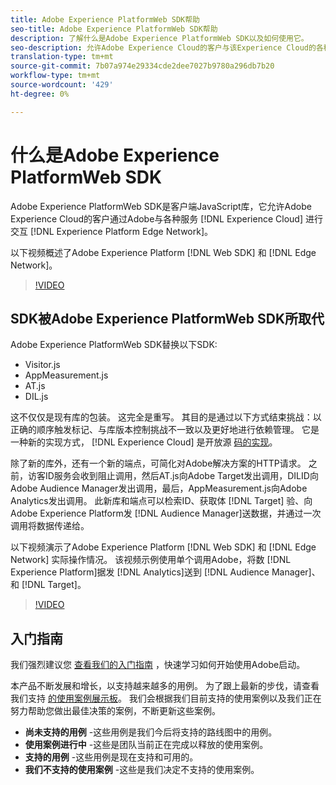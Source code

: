 ```yaml
---
title: Adobe Experience PlatformWeb SDK帮助
seo-title: Adobe Experience PlatformWeb SDK帮助
description: 了解什么是Adobe Experience PlatformWeb SDK以及如何使用它。
seo-description: 允许Adobe Experience Cloud的客户与该Experience Cloud的各种服务进行交互。
translation-type: tm+mt
source-git-commit: 7b07a974e29334cde2dee7027b9780a296db7b20
workflow-type: tm+mt
source-wordcount: '429'
ht-degree: 0%

---
```



# 什么是Adobe Experience PlatformWeb SDK

Adobe Experience PlatformWeb SDK是客户端JavaScript库，它允许Adobe Experience Cloud的客户通过Adobe与各种服务 [!DNL Experience Cloud] 进行交互 [!DNL Experience Platform Edge Network]。

以下视频概述了Adobe Experience Platform [!DNL Web SDK] 和 [!DNL Edge Network]。

>[!VIDEO](https://video.tv.adobe.com/v/34141?quality=12&learn=on)

## SDK被Adobe Experience PlatformWeb SDK所取代

Adobe Experience PlatformWeb SDK替换以下SDK:

* Visitor.js
* AppMeasurement.js
* AT.js
* DIL.js

这不仅仅是现有库的包装。 这完全是重写。 其目的是通过以下方式结束挑战：以正确的顺序触发标记、与库版本控制挑战不一致以及更好地进行依赖管理。 它是一种新的实现方式， [!DNL Experience Cloud] 是开放源 [码的实现](https://github.com/adobe/alloy)。

除了新的库外，还有一个新的端点，可简化对Adobe解决方案的HTTP请求。 之前，访客ID服务会收到阻止调用，然后AT.js向Adobe Target发出调用，DILID向Adobe Audience Manager发出调用，最后，AppMeasurement.js向Adobe Analytics发出调用。 此新库和端点可以检索ID、获取体 [!DNL Target] 验、向Adobe Experience Platform发 [!DNL Audience Manager]送数据，并通过一次调用将数据传递给。

以下视频演示了Adobe Experience Platform [!DNL Web SDK] 和 [!DNL Edge Network] 实际操作情况。 该视频示例使用单个调用Adobe，将数 [!DNL Experience Platform]据发 [!DNL Analytics]送到 [!DNL Audience Manager]、和 [!DNL Target]。

>[!VIDEO](https://video.tv.adobe.com/v/34148?quality=12&learn=on)


## 入门指南

我们强烈建议您 [查看我们的入门指南](getting-started/quick-start-with-launch.md) ，快速学习如何开始使用Adobe启动。

本产品不断发展和增长，以支持越来越多的用例。 为了跟上最新的步伐，请查看我们支持 [的使用案例展示板](https://github.com/adobe/alloy/projects/5)。 我们会根据我们目前支持的使用案例以及我们正在努力帮助您做出最佳决策的案例，不断更新这些案例。

* __尚未支持的用例__ -这些用例是我们今后将支持的路线图中的用例。
* __使用案例进行中__ -这些是团队当前正在完成以释放的使用案例。
* __支持的用例__ -这些用例是现在支持和可用的。
* __我们不支持的使用案例__ -这些是我们决定不支持的使用案例。
